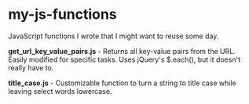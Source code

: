 my-js-functions
===============

JavaScript functions I wrote that I might want to reuse some day.

**get_url_key_value_pairs.js** - Returns all key-value pairs from the URL. Easily modified for specific tasks. Uses jQuery's $.each(), but it doesn't really have to.

**title_case.js** - Customizable function to turn a string to title case while leaving select words lowercase.

